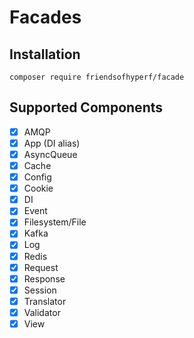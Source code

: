 # Facades

## Installation

```shell
composer require friendsofhyperf/facade
```

## Supported Components

- [x] AMQP
- [x] App (DI alias)
- [x] AsyncQueue
- [x] Cache
- [x] Config
- [x] Cookie
- [x] DI
- [x] Event
- [x] Filesystem/File
- [x] Kafka
- [x] Log
- [x] Redis
- [x] Request
- [x] Response
- [x] Session
- [x] Translator
- [x] Validator
- [x] View